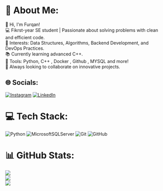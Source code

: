 # 💫 About Me:
👋 Hi, I'm Furqan!<br>💻 Fikrst-year SE student | Passionate about solving problems with clean and efficient code.<br>🌟 Interests: Data Structures, Algorithms, Backend Development, and DevOps Practices.<br>📚 Currently learning advanced C++.<br>🔧 Tools: Python, C++ , Docker , Github , MYSQL  and more!<br>🚀 Always looking to collaborate on innovative projects.

## 🌐 Socials:
[![Instagram](https://img.shields.io/badge/Instagram-%23E4405F.svg?logo=Instagram&logoColor=white)](https://www.instagram.com/furrqann._) [![LinkedIn](https://img.shields.io/badge/LinkedIn-%230077B5.svg?logo=linkedin&logoColor=white)](https://www.linkedin.com/in/furqan-khan-848127286) 

# 💻 Tech Stack:
![Python](https://img.shields.io/badge/python-3670A0?style=for-the-badge&logo=python&logoColor=ffdd54) ![MicrosoftSQLServer](https://img.shields.io/badge/Microsoft%20SQL%20Server-CC2927?style=for-the-badge&logo=microsoft%20sql%20server&logoColor=white) ![Git](https://img.shields.io/badge/git-%23F05033.svg?style=for-the-badge&logo=git&logoColor=white) ![GitHub](https://img.shields.io/badge/github-%23shields.io/F.svg?style=for-the-badge&logo=spring&logoColor=white)
# 📊 GitHub Stats:
![](https://github-readme-stats.vercel.app/api?username=sahirulhassan&theme=rose_pine&hide_border=true&include_all_commits=false&count_private=true)<br/>
![](https://github-readme-streak-stats.herokuapp.com/?user=sahirulhassan&theme=rose_pine&hide_border=true)<br/>
![](https://github-readme-stats.vercel.app/api/top-langs/?username=sahirulhassan&theme=rose_pine&hide_border=true&include_all_commits=false&count_private=true&layout=compact)
